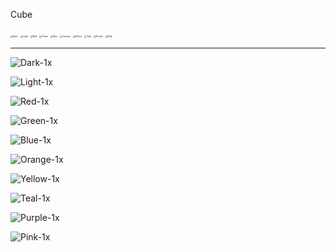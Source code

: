 Cube

<img src="https://gitee.com/XXGGG/Xcloud/raw/main/Typora/Dark.png" alt="Dark" style="zoom:25%;" />

<img src="https://gitee.com/XXGGG/Xcloud/raw/main/Typora/Light.png" alt="Light" style="zoom:25%;" />

<img src="https://gitee.com/XXGGG/Xcloud/raw/main/Typora/Red.png" alt="Red" style="zoom:25%;" />

<img src="https://gitee.com/XXGGG/Xcloud/raw/main/Typora/Green.png" alt="Green" style="zoom:25%;" />

<img src="https://gitee.com/XXGGG/Xcloud/raw/main/Typora/Blue.png" alt="Blue" style="zoom:25%;" />

<img src="https://gitee.com/XXGGG/Xcloud/raw/main/Typora/Orange.png" alt="Orange" style="zoom:25%;" />

<img src="https://gitee.com/XXGGG/Xcloud/raw/main/Typora/Yellow.png" alt="Yellow" style="zoom:25%;" />

<img src="https://gitee.com/XXGGG/Xcloud/raw/main/Typora/Teal.png" alt="Teal" style="zoom:25%;" />

<img src="https://gitee.com/XXGGG/Xcloud/raw/main/Typora/Purple.png" alt="Purple" style="zoom:25%;" />

<img src="https://gitee.com/XXGGG/Xcloud/raw/main/Typora/Pink.png" alt="Pink" style="zoom:25%;" />







---



![Dark-1x](https://gitee.com/XXGGG/Xcloud/raw/main/Typora/Dark-1x.png)

![Light-1x](https://gitee.com/XXGGG/Xcloud/raw/main/Typora/Light-1x.png)

![Red-1x](https://gitee.com/XXGGG/Xcloud/raw/main/Typora/Red-1x.png)

![Green-1x](https://gitee.com/XXGGG/Xcloud/raw/main/Typora/Green-1x.png)

![Blue-1x](https://gitee.com/XXGGG/Xcloud/raw/main/Typora/Blue-1x.png)

![Orange-1x](https://gitee.com/XXGGG/Xcloud/raw/main/Typora/Orange-1x.png)

![Yellow-1x](https://gitee.com/XXGGG/Xcloud/raw/main/Typora/Yellow-1x.png)

![Teal-1x](https://gitee.com/XXGGG/Xcloud/raw/main/Typora/Teal-1x.png)

![Purple-1x](https://gitee.com/XXGGG/Xcloud/raw/main/Typora/Purple-1x.png)

![Pink-1x](https://gitee.com/XXGGG/Xcloud/raw/main/Typora/Pink-1x.png)

